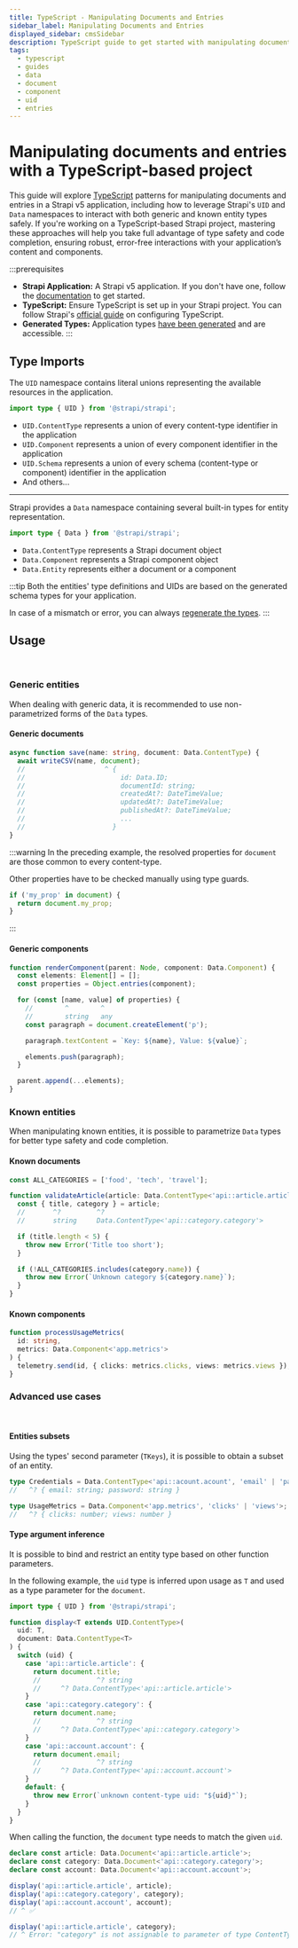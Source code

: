 ```yaml
---
title: TypeScript - Manipulating Documents and Entries
sidebar_label: Manipulating Documents and Entries
displayed_sidebar: cmsSidebar
description: TypeScript guide to get started with manipulating documents and entries
tags:
  - typescript
  - guides
  - data
  - document
  - component
  - uid
  - entries
---
```


# Manipulating documents and entries with a TypeScript-based project

This guide will explore [TypeScript](/cms/typescript) patterns for manipulating documents and entries in a Strapi v5 application, including how to leverage Strapi's `UID` and `Data` namespaces to interact with both generic and known entity types safely. If you're working on a TypeScript-based Strapi project, mastering these approaches will help you take full advantage of type safety and code completion, ensuring robust, error-free interactions with your application’s content and components.

:::prerequisites

- **Strapi Application:** A Strapi v5 application. If you don't have one, follow the [documentation](/cms/quick-start) to get started.
- **TypeScript:** Ensure TypeScript is set up in your Strapi project. You can follow Strapi's [official guide](/cms/typescript#getting-started-with-typescript-in-strapi) on configuring TypeScript.
- **Generated Types:** Application types [have been generated](/cms/typescript/development#generate-typings-for-content-types-schemas) and are accessible.
  :::

## Type Imports

The `UID` namespace contains literal unions representing the available resources in the application.

```typescript
import type { UID } from '@strapi/strapi';
```

- `UID.ContentType` represents a union of every content-type identifier in the application
- `UID.Component` represents a union of every component identifier in the application
- `UID.Schema` represents a union of every schema (content-type or component) identifier in the application
- And others...

---

Strapi provides a `Data` namespace containing several built-in types for entity representation.

```typescript
import type { Data } from '@strapi/strapi';
```

- `Data.ContentType` represents a Strapi document object
- `Data.Component` represents a Strapi component object
- `Data.Entity` represents either a document or a component

:::tip
Both the entities' type definitions and UIDs are based on the generated schema types for your application.

In case of a mismatch or error, you can always [regenerate the types](/cms/typescript/development#generate-typings-for-content-types-schemas).
:::

## Usage

<br />

### Generic entities

When dealing with generic data, it is recommended to use non-parametrized forms of the `Data` types.

#### Generic documents

```typescript
async function save(name: string, document: Data.ContentType) {
  await writeCSV(name, document);
  //                    ^ {
  //                        id: Data.ID;
  //                        documentId: string;
  //                        createdAt?: DateTimeValue;
  //                        updatedAt?: DateTimeValue;
  //                        publishedAt?: DateTimeValue;
  //                        ...
  //                      }
}
```

:::warning
In the preceding example, the resolved properties for `document` are those common to every content-type.

Other properties have to be checked manually using type guards.

```typescript
if ('my_prop' in document) {
  return document.my_prop;
}
```

:::

#### Generic components

```typescript
function renderComponent(parent: Node, component: Data.Component) {
  const elements: Element[] = [];
  const properties = Object.entries(component);

  for (const [name, value] of properties) {
    //        ^        ^
    //        string   any
    const paragraph = document.createElement('p');

    paragraph.textContent = `Key: ${name}, Value: ${value}`;

    elements.push(paragraph);
  }

  parent.append(...elements);
}
```

### Known entities

When manipulating known entities, it is possible to parametrize `Data` types for better type safety and code completion.

#### Known documents

```typescript
const ALL_CATEGORIES = ['food', 'tech', 'travel'];

function validateArticle(article: Data.ContentType<'api::article.article'>) {
  const { title, category } = article;
  //       ^?         ^?
  //       string     Data.ContentType<'api::category.category'>

  if (title.length < 5) {
    throw new Error('Title too short');
  }

  if (!ALL_CATEGORIES.includes(category.name)) {
    throw new Error(`Unknown category ${category.name}`);
  }
}
```

#### Known components

```typescript
function processUsageMetrics(
  id: string,
  metrics: Data.Component<'app.metrics'>
) {
  telemetry.send(id, { clicks: metrics.clicks, views: metrics.views });
}
```

### Advanced use cases

<br/>

#### Entities subsets

Using the types' second parameter (`TKeys`), it is possible to obtain a subset of an entity.

```typescript
type Credentials = Data.ContentType<'api::acount.acount', 'email' | 'password'>;
//   ^? { email: string; password: string }
```

```typescript
type UsageMetrics = Data.Component<'app.metrics', 'clicks' | 'views'>;
//   ^? { clicks: number; views: number }
```

#### Type argument inference

It is possible to bind and restrict an entity type based on other function parameters.

In the following example, the `uid` type is inferred upon usage as `T` and used as a type parameter for the `document`.

```typescript
import type { UID } from '@strapi/strapi';

function display<T extends UID.ContentType>(
  uid: T,
  document: Data.ContentType<T>
) {
  switch (uid) {
    case 'api::article.article': {
      return document.title;
      //              ^? string
      //     ^? Data.ContentType<'api::article.article'>
    }
    case 'api::category.category': {
      return document.name;
      //              ^? string
      //     ^? Data.ContentType<'api::category.category'>
    }
    case 'api::account.account': {
      return document.email;
      //              ^? string
      //     ^? Data.ContentType<'api::account.account'>
    }
    default: {
      throw new Error(`unknown content-type uid: "${uid}"`);
    }
  }
}
```

When calling the function, the `document` type needs to match the given `uid`.

```typescript
declare const article: Data.Document<'api::article.article'>;
declare const category: Data.Document<'api::category.category'>;
declare const account: Data.Document<'api::account.account'>;

display('api::article.article', article);
display('api::category.category', category);
display('api::account.account', account);
// ^ ✅

display('api::article.article', category);
// ^ Error: "category" is not assignable to parameter of type ContentType<'api::article.article'>
```
